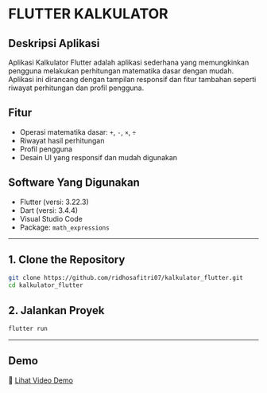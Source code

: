 # FLUTTER KALKULATOR

## Deskripsi Aplikasi

Aplikasi Kalkulator Flutter adalah aplikasi sederhana yang memungkinkan pengguna melakukan perhitungan matematika dasar dengan mudah. Aplikasi ini dirancang dengan tampilan responsif dan fitur tambahan seperti riwayat perhitungan dan profil pengguna.

## Fitur

- Operasi matematika dasar: `+`, `-`, `×`, `÷`
- Riwayat hasil perhitungan
- Profil pengguna
- Desain UI yang responsif dan mudah digunakan

## Software Yang Digunakan

- Flutter (versi: 3.22.3)
- Dart (versi: 3.4.4)
- Visual Studio Code
- Package: `math_expressions`

---

## 1. Clone the Repository

```bash
git clone https://github.com/ridhosafitri07/kalkulator_flutter.git
cd kalkulator_flutter
```

## 2. Jalankan Proyek

```bash
flutter run
```

---

## Demo

🎥 [Lihat Video Demo](demo.mp4)
